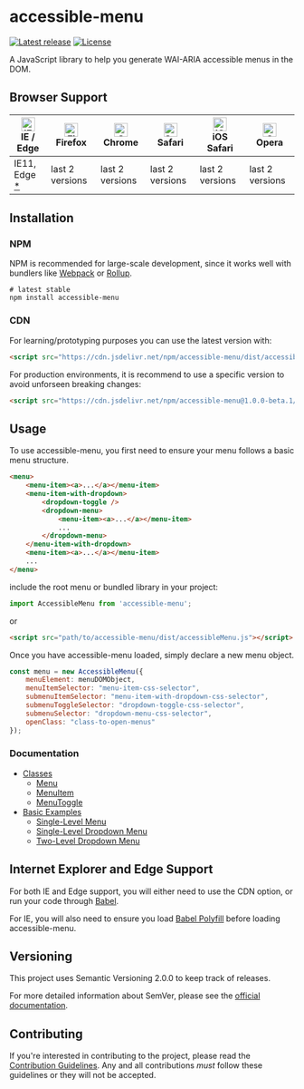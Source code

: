 # accessible-menu

[![Latest release](https://img.shields.io/github/v/release/NickDJM/accessible-menu?include_prereleases&style=for-the-badge)](https://github.com/NickDJM/accessible-menu/releases)
[![License](https://img.shields.io/github/license/NickDJM/accessible-menu?style=for-the-badge)](/LICENSE)

A JavaScript library to help you generate WAI-ARIA accessible menus in the DOM.

## Browser Support

| [<img src="https://raw.githubusercontent.com/alrra/browser-logos/master/src/edge/edge_48x48.png" alt="IE / Edge" width="24px" height="24px" />](http://godban.github.io/browsers-support-badges/)<br>IE / Edge | [<img src="https://raw.githubusercontent.com/alrra/browser-logos/master/src/firefox/firefox_48x48.png" alt="Firefox" width="24px" height="24px" />](http://godban.github.io/browsers-support-badges/)<br>Firefox | [<img src="https://raw.githubusercontent.com/alrra/browser-logos/master/src/chrome/chrome_48x48.png" alt="Chrome" width="24px" height="24px" />](http://godban.github.io/browsers-support-badges/)<br>Chrome | [<img src="https://raw.githubusercontent.com/alrra/browser-logos/master/src/safari/safari_48x48.png" alt="Safari" width="24px" height="24px" />](http://godban.github.io/browsers-support-badges/)<br>Safari | [<img src="https://raw.githubusercontent.com/alrra/browser-logos/master/src/safari-ios/safari-ios_48x48.png" alt="iOS Safari" width="24px" height="24px" />](http://godban.github.io/browsers-support-badges/)<br>iOS Safari | [<img src="https://raw.githubusercontent.com/alrra/browser-logos/master/src/opera/opera_48x48.png" alt="Opera" width="24px" height="24px" />](http://godban.github.io/browsers-support-badges/)<br>Opera |
| --------- | --------- | --------- | --------- | --------- | --------- |
| IE11, Edge [*](#internet-explorer-and-edge-support) | last 2 versions| last 2 versions| last 2 versions| last 2 versions| last 2 versions

## Installation

### NPM

NPM is recommended for large-scale development, since it works well with bundlers like [Webpack](https://webpack.js.org/) or [Rollup](https://rollupjs.org/guide/en/).

```shell
# latest stable
npm install accessible-menu
```

### CDN

For learning/prototyping purposes you can use the latest version with:

```html
<script src="https://cdn.jsdelivr.net/npm/accessible-menu/dist/accessibleMenu.js"></script>
```

For production environments, it is recommend to use a specific version to avoid unforseen breaking changes:

```html
<script src="https://cdn.jsdelivr.net/npm/accessible-menu@1.0.0-beta.1/dist/accessibleMenu.js"></script>
```

## Usage

To use accessible-menu, you first need to ensure your menu follows a basic menu structure.

```html
<menu>
    <menu-item><a>...</a></menu-item>
    <menu-item-with-dropdown>
        <dropdown-toggle />
        <dropdown-menu>
            <menu-item><a>...</a></menu-item>
            ...
        </dropdown-menu>
    </menu-item-with-dropdown>
    <menu-item><a>...</a></menu-item>
    ...
</menu>
```

include the root menu or bundled library in your project:

```jsx
import AccessibleMenu from 'accessible-menu';
```

or

```html
<script src="path/to/accessible-menu/dist/accessibleMenu.js"></script>
```

Once you have accessible-menu loaded, simply declare a new menu object.

```jsx
const menu = new AccessibleMenu({
    menuElement: menuDOMObject,
    menuItemSelector: "menu-item-css-selector",
    submenuItemSelector: "menu-item-with-dropdown-css-selector",
    submenuToggleSelector: "dropdown-toggle-css-selector",
    submenuSelector: "dropdown-menu-css-selector",
    openClass: "class-to-open-menus"
});
```

### Documentation

* [Classes](docs/classes/index.md)
  * [Menu](docs/classes/menu.md)
  * [MenuItem](docs/classes/menuItem.md)
  * [MenuToggle](docs/classes/menuToggle.md)
* [Basic Examples](docs/basics/index.md)
  * [Single-Level Menu](docs/basics/single-level-menu.md)
  * [Single-Level Dropdown Menu](docs/basics/single-level-dropdown-menu.md)
  * [Two-Level Dropdown Menu](docs/basics/two-level-dropdown-menu.md)

## Internet Explorer and Edge Support

For both IE and Edge support, you will either need to use the CDN option, or run your code through [Babel](https://babeljs.io/).

For IE, you will also need to ensure you load [Babel Polyfill](https://babeljs.io/docs/en/babel-polyfill) before loading accessible-menu.

## Versioning

This project uses Semantic Versioning 2.0.0 to keep track of releases.

For more detailed information about SemVer, please see the [official documentation](https://semver.org/).

## Contributing

If you're interested in contributing to the project, please read the [Contribution Guidelines](.github/CONTRIBUTING.md). Any and all contributions _must_ follow these guidelines or they will not be accepted.
